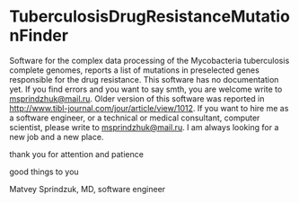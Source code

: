 # TuberculosisDrugResistanceMutationFinder
Software for the complex data processing of the Mycobacteria tuberculosis complete genomes, reports a list of mutations in preselected genes responsible for the drug resistance. This software has no documentation yet. If you find errors and you want to say smth, you are welcome write to msprindzhuk@mail.ru. Older version of this software was reported in http://www.tibl-journal.com/jour/article/view/1012. If you want to hire me as a software engineer, or a technical or medical consultant, computer scientist, please write to msprindzhuk@mail.ru. I am always looking for a new job and a new place.

thank you for attention and patience

good things to you

Matvey Sprindzuk, MD, software engineer

